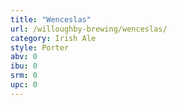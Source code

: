 ```yaml
---
title: "Wenceslas"
url: /willoughby-brewing/wenceslas/
category: Irish Ale
style: Porter
abv: 0
ibu: 0
srm: 0
upc: 0
---
```


